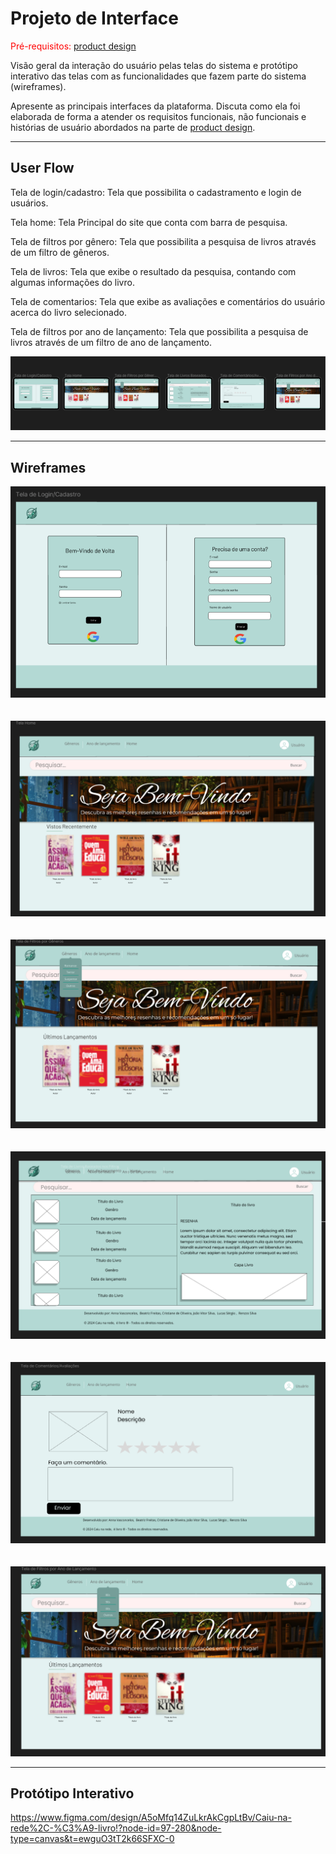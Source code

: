# Projeto de Interface

<span style="color:red">Pré-requisitos: <a href="03-Product-design.md"> product design</a></span>

 Visão geral da interação do usuário pelas telas do sistema e protótipo interativo das telas com as funcionalidades que fazem parte do sistema (wireframes).

 Apresente as principais interfaces da plataforma. Discuta como ela foi elaborada de forma a atender os requisitos funcionais, não funcionais e histórias de usuário abordados na parte de <a href="03-Product-design.md"> product design</a></span>.

---

## User Flow

Tela de login/cadastro:  Tela que possibilita o cadastramento e login de usuários. 

Tela home: Tela Principal do site que conta com barra de pesquisa. 

Tela de filtros por gênero:  Tela que possibilita a pesquisa de livros através de um filtro de gêneros.  

Tela de livros: Tela que exibe o resultado da pesquisa, contando com algumas informações do livro. 

Tela de comentarios: Tela que exibe as avaliações e comentários do usuário acerca do livro selecionado. 

Tela de filtros por ano de lançamento: Tela que possibilita a pesquisa de livros através de um filtro de ano de lançamento. 

![Exemplo de fluxo de telas](images/userflow.png)

---

## Wireframes

![Exemplo de wireframe](images/cadastro.png)
<br>
<br>
<br>
![Exemplo de wireframe](images/home.png)
<br>
<br>
<br>
![Exemplo de wireframe](images/filtro-generos.png)
<br>
<br>
<br>
![Exemplo de wireframe](images/livros-baseado-filtro.png)
<br>
<br>
<br>
![Exemplo de wireframe](images/comentarios.png)
<br>
<br>
<br>
![Exemplo de wireframe](images/filtros-ano-de-lancamento.png)

---

## Protótipo Interativo

https://www.figma.com/design/A5oMfq14ZuLkrAkCgpLtBv/Caiu-na-rede%2C-%C3%A9-livro!?node-id=97-280&node-type=canvas&t=ewguO3tT2k66SFXC-0
